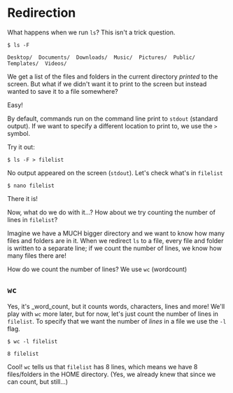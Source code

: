 # Redirection

What happens when we run `ls`? This isn't a trick question. 

```text
$ ls -F
```
```text
Desktop/  Documents/  Downloads/  Music/  Pictures/  Public/  Templates/  Videos/
```

We get a list of the files and folders in the current directory _printed_ to the
screen. But what if we didn't want it to print to the screen but instead wanted
to save it to a file somewhere?

Easy! 

By default, commands run on the command line print to `stdout` (standard
output). If we want to specify a different location to print to, we use the `>`
symbol.

Try it out:

```text
$ ls -F > filelist
```

No output appeared on the screen (`stdout`). Let's check what's in `filelist`

```text
$ nano filelist
```

There it is! 

Now, what do we do with it...? How about we try counting the number of lines in
`filelist`? 

Imagine we have a MUCH bigger directory and we want to know how many files and
folders are in it. When we redirect `ls` to a file, every file and folder is
written to a separate line; if we count the number of lines, we know how many
files there are!

How do we count the number of lines? We use `wc` (wordcount)

## `wc`

Yes, it's _word_count, but it counts words, characters, lines and more! We'll
play with `wc` more later, but for now, let's just count the number of lines in
`filelist`. To specify that we want the number of _lines_ in a file we use the
`-l` flag.

```text
$ wc -l filelist
```
```text
8 filelist
```

Cool! `wc` tells us that `filelist` has 8 lines, which means we have 8
files/folders in the HOME directory. (Yes, we already knew that since we can
count, but still...)



